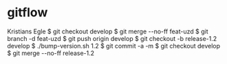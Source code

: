 # gitflow
Kristians Egle
$ git checkout develop
$ git merge --no-ff feat-uzd
$ git branch -d feat-uzd
$ git push origin develop
$ git checkout -b release-1.2 develop
$ ./bump-version.sh 1.2
$ git commit -a -m
$ git checkout develop
$ git merge --no-ff release-1.2
